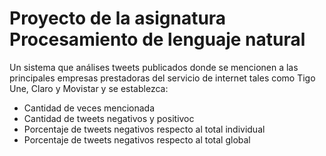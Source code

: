 # Proyecto de la asignatura Procesamiento de lenguaje natural

Un sistema que análises tweets publicados donde se mencionen a las principales empresas prestadoras del servicio de internet tales como Tigo Une, Claro y Movistar y se establezca:
- Cantidad de veces mencionada
- Cantidad de tweets negativos y positivoc
- Porcentaje de tweets negativos respecto al total individual
- Porcentaje de tweets negativos respecto al total global